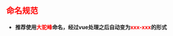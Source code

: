 ## <font color='red'>命名规范</font>





- #### 推荐使用<font color='red'>大驼峰</font>命名，经过vue处理之后自动变为<font color='red'>xxx-xxx</font>的形式 
